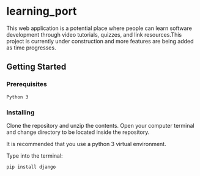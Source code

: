 # learning_port

This web application is a potential place where people can learn software development through video tutorials, quizzes, and link resources.This project is currently under construction and more features are being added as time progresses.

## Getting Started

### Prerequisites

```
Python 3
```

### Installing

Clone the repository and unzip the contents. Open your computer terminal and change directory to be located inside the repository.

It is recommended that you use a python 3 virtual environment.

Type into the terminal:


```
pip install django
```
